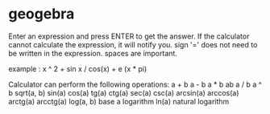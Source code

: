 # geogebra

Enter an expression and press ENTER to get the answer.
If the calculator cannot calculate the expression, it will notify you.
sign '=' does not need to be written in the expression.
spaces are important.

example : x ^ 2 + sin x / cos(x) + e (x * pi)

Calculator can perform the following operations:
a + b
a - b
a * b
ab
a / b
a ^ b
sqrt(a, b)
sin(a)
cos(a)
tg(a)
ctg(a)
sec(a)
csc(a)
arcsin(a)
arccos(a)
arctg(a)
arcctg(a)
log(a, b) base a logarithm
ln(a) natural logarithm
